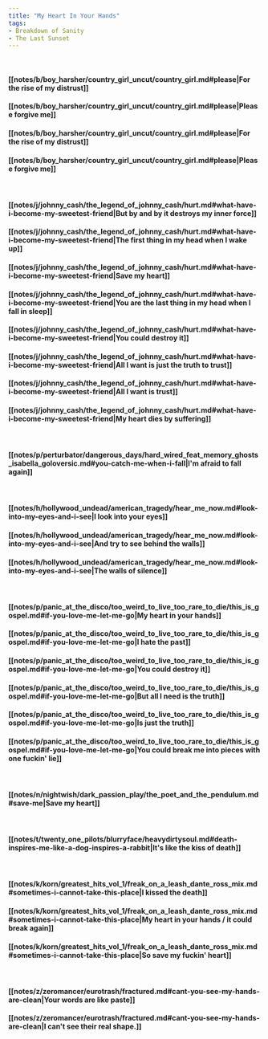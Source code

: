 ```yaml
---
title: "My Heart In Your Hands"
tags:
- Breakdown of Sanity
- The Last Sunset
---
```

&nbsp;
#### [[notes/b/boy_harsher/country_girl_uncut/country_girl.md#please|For the rise of my distrust]]
#### [[notes/b/boy_harsher/country_girl_uncut/country_girl.md#please|Please forgive me]]
#### [[notes/b/boy_harsher/country_girl_uncut/country_girl.md#please|For the rise of my distrust]]
#### [[notes/b/boy_harsher/country_girl_uncut/country_girl.md#please|Please forgive me]]
&nbsp;
#### [[notes/j/johnny_cash/the_legend_of_johnny_cash/hurt.md#what-have-i-become-my-sweetest-friend|But by and by it destroys my inner force]]
#### [[notes/j/johnny_cash/the_legend_of_johnny_cash/hurt.md#what-have-i-become-my-sweetest-friend|The first thing in my head when I wake up]]
#### [[notes/j/johnny_cash/the_legend_of_johnny_cash/hurt.md#what-have-i-become-my-sweetest-friend|Save my heart]]
#### [[notes/j/johnny_cash/the_legend_of_johnny_cash/hurt.md#what-have-i-become-my-sweetest-friend|You are the last thing in my head when I fall in sleep]]
#### [[notes/j/johnny_cash/the_legend_of_johnny_cash/hurt.md#what-have-i-become-my-sweetest-friend|You could destroy it]]
#### [[notes/j/johnny_cash/the_legend_of_johnny_cash/hurt.md#what-have-i-become-my-sweetest-friend|All I want is just the truth to trust]]
#### [[notes/j/johnny_cash/the_legend_of_johnny_cash/hurt.md#what-have-i-become-my-sweetest-friend|All I want is trust]]
#### [[notes/j/johnny_cash/the_legend_of_johnny_cash/hurt.md#what-have-i-become-my-sweetest-friend|My heart dies by suffering]]
&nbsp;
#### [[notes/p/perturbator/dangerous_days/hard_wired_feat_memory_ghosts_isabella_goloversic.md#you-catch-me-when-i-fall|I'm afraid to fall again]]
&nbsp;
#### [[notes/h/hollywood_undead/american_tragedy/hear_me_now.md#look-into-my-eyes-and-i-see|I look into your eyes]]
#### [[notes/h/hollywood_undead/american_tragedy/hear_me_now.md#look-into-my-eyes-and-i-see|And try to see behind the walls]]
#### [[notes/h/hollywood_undead/american_tragedy/hear_me_now.md#look-into-my-eyes-and-i-see|The walls of silence]]
&nbsp;
#### [[notes/p/panic_at_the_disco/too_weird_to_live_too_rare_to_die/this_is_gospel.md#if-you-love-me-let-me-go|My heart in your hands]]
#### [[notes/p/panic_at_the_disco/too_weird_to_live_too_rare_to_die/this_is_gospel.md#if-you-love-me-let-me-go|I hate the past]]
#### [[notes/p/panic_at_the_disco/too_weird_to_live_too_rare_to_die/this_is_gospel.md#if-you-love-me-let-me-go|You could destroy it]]
#### [[notes/p/panic_at_the_disco/too_weird_to_live_too_rare_to_die/this_is_gospel.md#if-you-love-me-let-me-go|But all I need is the truth]]
#### [[notes/p/panic_at_the_disco/too_weird_to_live_too_rare_to_die/this_is_gospel.md#if-you-love-me-let-me-go|Is just the truth]]
#### [[notes/p/panic_at_the_disco/too_weird_to_live_too_rare_to_die/this_is_gospel.md#if-you-love-me-let-me-go|You could break me into pieces with one fuckin' lie]]
&nbsp;
#### [[notes/n/nightwish/dark_passion_play/the_poet_and_the_pendulum.md#save-me|Save my heart]]
&nbsp;
#### [[notes/t/twenty_one_pilots/blurryface/heavydirtysoul.md#death-inspires-me-like-a-dog-inspires-a-rabbit|It's like the kiss of death]]
&nbsp;
#### [[notes/k/korn/greatest_hits_vol_1/freak_on_a_leash_dante_ross_mix.md#sometimes-i-cannot-take-this-place|I kissed the death]]
#### [[notes/k/korn/greatest_hits_vol_1/freak_on_a_leash_dante_ross_mix.md#sometimes-i-cannot-take-this-place|My heart in your hands / it could break again]]
#### [[notes/k/korn/greatest_hits_vol_1/freak_on_a_leash_dante_ross_mix.md#sometimes-i-cannot-take-this-place|So save my fuckin' heart]]
&nbsp;
#### [[notes/z/zeromancer/eurotrash/fractured.md#cant-you-see-my-hands-are-clean|Your words are like paste]]
#### [[notes/z/zeromancer/eurotrash/fractured.md#cant-you-see-my-hands-are-clean|I can't see their real shape.]]
